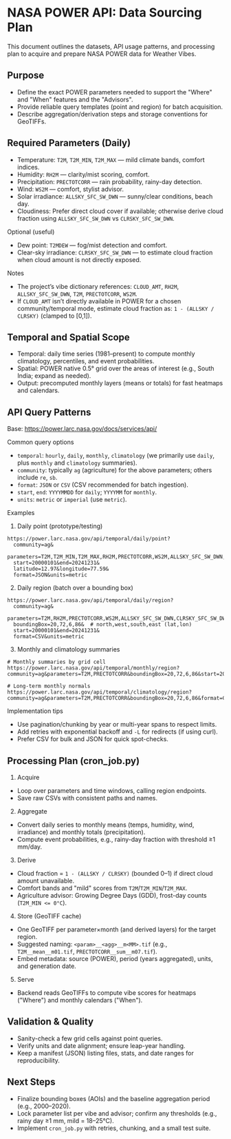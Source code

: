 # NASA POWER API: Data Sourcing Plan

This document outlines the datasets, API usage patterns, and processing plan to acquire and prepare NASA POWER data for Weather Vibes.

## Purpose
- Define the exact POWER parameters needed to support the "Where" and "When" features and the "Advisors".
- Provide reliable query templates (point and region) for batch acquisition.
- Describe aggregation/derivation steps and storage conventions for GeoTIFFs.

## Required Parameters (Daily)
- Temperature: `T2M`, `T2M_MIN`, `T2M_MAX` — mild climate bands, comfort indices.
- Humidity: `RH2M` — clarity/mist scoring, comfort.
- Precipitation: `PRECTOTCORR` — rain probability, rainy-day detection.
- Wind: `WS2M` — comfort, stylist advisor.
- Solar irradiance: `ALLSKY_SFC_SW_DWN` — sunny/clear conditions, beach day.
- Cloudiness: Prefer direct cloud cover if available; otherwise derive cloud fraction using `ALLSKY_SFC_SW_DWN` vs `CLRSKY_SFC_SW_DWN`.

Optional (useful)
- Dew point: `T2MDEW` — fog/mist detection and comfort.
- Clear-sky irradiance: `CLRSKY_SFC_SW_DWN` — to estimate cloud fraction when cloud amount is not directly exposed.

Notes
- The project’s vibe dictionary references: `CLOUD_AMT`, `RH2M`, `ALLSKY_SFC_SW_DWN`, `T2M`, `PRECTOTCORR`, `WS2M`.
- If `CLOUD_AMT` isn’t directly available in POWER for a chosen community/temporal mode, estimate cloud fraction as: `1 - (ALLSKY / CLRSKY)` (clamped to [0,1]).

## Temporal and Spatial Scope
- Temporal: daily time series (1981–present) to compute monthly climatology, percentiles, and event probabilities.
- Spatial: POWER native 0.5° grid over the areas of interest (e.g., South India; expand as needed).
- Output: precomputed monthly layers (means or totals) for fast heatmaps and calendars.

## API Query Patterns
Base: https://power.larc.nasa.gov/docs/services/api/

Common query options
- `temporal`: `hourly`, `daily`, `monthly`, `climatology` (we primarily use `daily`, plus `monthly` and `climatology` summaries).
- `community`: typically `ag` (agriculture) for the above parameters; others include `re`, `sb`.
- `format`: `JSON` or `CSV` (CSV recommended for batch ingestion).
- `start`, `end`: `YYYYMMDD` for `daily`; `YYYYMM` for `monthly`.
- `units`: `metric` or `imperial` (use `metric`).

Examples

1) Daily point (prototype/testing)
```
https://power.larc.nasa.gov/api/temporal/daily/point?
  community=ag&
  parameters=T2M,T2M_MIN,T2M_MAX,RH2M,PRECTOTCORR,WS2M,ALLSKY_SFC_SW_DWN,CLRSKY_SFC_SW_DWN&
  start=20000101&end=20241231&
  latitude=12.97&longitude=77.59&
  format=JSON&units=metric
```

2) Daily region (batch over a bounding box)
```
https://power.larc.nasa.gov/api/temporal/daily/region?
  community=ag&
  parameters=T2M,RH2M,PRECTOTCORR,WS2M,ALLSKY_SFC_SW_DWN,CLRSKY_SFC_SW_DWN&
  boundingBox=20,72,6,86&  # north,west,south,east (lat,lon)
  start=20000101&end=20241231&
  format=CSV&units=metric
```

3) Monthly and climatology summaries
```
# Monthly summaries by grid cell
https://power.larc.nasa.gov/api/temporal/monthly/region?community=ag&parameters=T2M,PRECTOTCORR&boundingBox=20,72,6,86&start=200001&end=202412&format=CSV&units=metric

# Long-term monthly normals
https://power.larc.nasa.gov/api/temporal/climatology/region?community=ag&parameters=T2M,PRECTOTCORR&boundingBox=20,72,6,86&format=CSV&units=metric
```

Implementation tips
- Use pagination/chunking by year or multi-year spans to respect limits.
- Add retries with exponential backoff and `-L` for redirects (if using curl).
- Prefer CSV for bulk and JSON for quick spot-checks.

## Processing Plan (cron_job.py)
1) Acquire
- Loop over parameters and time windows, calling region endpoints.
- Save raw CSVs with consistent paths and names.

2) Aggregate
- Convert daily series to monthly means (temps, humidity, wind, irradiance) and monthly totals (precipitation).
- Compute event probabilities, e.g., rainy-day fraction with threshold ≥1 mm/day.

3) Derive
- Cloud fraction = `1 - (ALLSKY / CLRSKY)` (bounded 0–1) if direct cloud amount unavailable.
- Comfort bands and "mild" scores from `T2M`/`T2M_MIN`/`T2M_MAX`.
- Agriculture advisor: Growing Degree Days (GDD), frost-day counts (`T2M_MIN <= 0°C`).

4) Store (GeoTIFF cache)
- One GeoTIFF per parameter×month (and derived layers) for the target region.
- Suggested naming: `<param>__<agg>__m<MM>.tif` (e.g., `T2M__mean__m01.tif`, `PRECTOTCORR__sum__m07.tif`).
- Embed metadata: source (POWER), period (years aggregated), units, and generation date.

5) Serve
- Backend reads GeoTIFFs to compute vibe scores for heatmaps ("Where") and monthly calendars ("When").

## Validation & Quality
- Sanity-check a few grid cells against point queries.
- Verify units and date alignment; ensure leap-year handling.
- Keep a manifest (JSON) listing files, stats, and date ranges for reproducibility.

## Next Steps
- Finalize bounding boxes (AOIs) and the baseline aggregation period (e.g., 2000–2020).
- Lock parameter list per vibe and advisor; confirm any thresholds (e.g., rainy day ≥1 mm, mild = 18–25°C).
- Implement `cron_job.py` with retries, chunking, and a small test suite.

